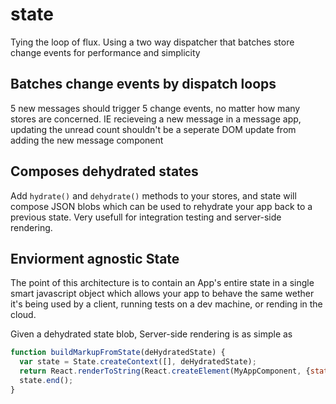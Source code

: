 # state
Tying the loop of flux. Using a two way dispatcher that batches store change events for performance and simplicity


## Batches change events by dispatch loops ##

5 new messages should trigger 5 change events, no matter how many stores
are concerned. IE recieveing a new message in a message app, updating the unread count shouldn't be
a seperate DOM update from adding the new message component

## Composes dehydrated states ##

Add `hydrate()` and `dehydrate()` methods to your stores, and state will compose JSON blobs which can be used to rehydrate your app back to a previous state. Very usefull for integration testing and server-side rendering.

## Enviorment agnostic State ##
The point of this architecture is to contain an App's entire state in a single smart javascript object which allows your app to behave the same wether it's being used by a client, running tests on a dev machine, or rending in the cloud.

Given a dehydrated state blob, Server-side rendering is as simple as
```js
function buildMarkupFromState(deHydratedState) {
  var state = State.createContext([], deHydratedState);
  return React.renderToString(React.createElement(MyAppComponent, {state: state}));
  state.end();
}
```
